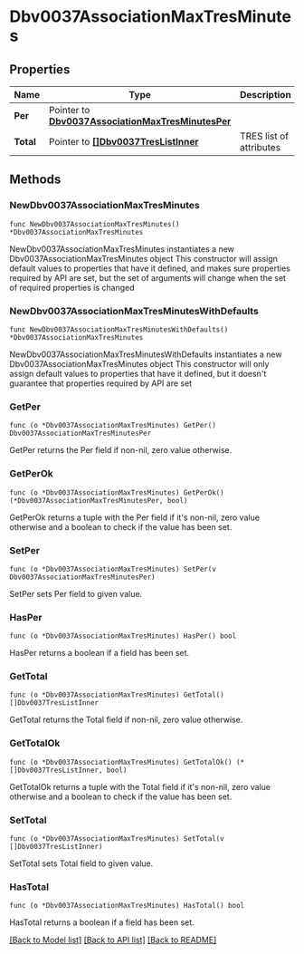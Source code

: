 # Dbv0037AssociationMaxTresMinutes

## Properties

Name | Type | Description | Notes
------------ | ------------- | ------------- | -------------
**Per** | Pointer to [**Dbv0037AssociationMaxTresMinutesPer**](Dbv0037AssociationMaxTresMinutesPer.md) |  | [optional] 
**Total** | Pointer to [**[]Dbv0037TresListInner**](Dbv0037TresListInner.md) | TRES list of attributes | [optional] 

## Methods

### NewDbv0037AssociationMaxTresMinutes

`func NewDbv0037AssociationMaxTresMinutes() *Dbv0037AssociationMaxTresMinutes`

NewDbv0037AssociationMaxTresMinutes instantiates a new Dbv0037AssociationMaxTresMinutes object
This constructor will assign default values to properties that have it defined,
and makes sure properties required by API are set, but the set of arguments
will change when the set of required properties is changed

### NewDbv0037AssociationMaxTresMinutesWithDefaults

`func NewDbv0037AssociationMaxTresMinutesWithDefaults() *Dbv0037AssociationMaxTresMinutes`

NewDbv0037AssociationMaxTresMinutesWithDefaults instantiates a new Dbv0037AssociationMaxTresMinutes object
This constructor will only assign default values to properties that have it defined,
but it doesn't guarantee that properties required by API are set

### GetPer

`func (o *Dbv0037AssociationMaxTresMinutes) GetPer() Dbv0037AssociationMaxTresMinutesPer`

GetPer returns the Per field if non-nil, zero value otherwise.

### GetPerOk

`func (o *Dbv0037AssociationMaxTresMinutes) GetPerOk() (*Dbv0037AssociationMaxTresMinutesPer, bool)`

GetPerOk returns a tuple with the Per field if it's non-nil, zero value otherwise
and a boolean to check if the value has been set.

### SetPer

`func (o *Dbv0037AssociationMaxTresMinutes) SetPer(v Dbv0037AssociationMaxTresMinutesPer)`

SetPer sets Per field to given value.

### HasPer

`func (o *Dbv0037AssociationMaxTresMinutes) HasPer() bool`

HasPer returns a boolean if a field has been set.

### GetTotal

`func (o *Dbv0037AssociationMaxTresMinutes) GetTotal() []Dbv0037TresListInner`

GetTotal returns the Total field if non-nil, zero value otherwise.

### GetTotalOk

`func (o *Dbv0037AssociationMaxTresMinutes) GetTotalOk() (*[]Dbv0037TresListInner, bool)`

GetTotalOk returns a tuple with the Total field if it's non-nil, zero value otherwise
and a boolean to check if the value has been set.

### SetTotal

`func (o *Dbv0037AssociationMaxTresMinutes) SetTotal(v []Dbv0037TresListInner)`

SetTotal sets Total field to given value.

### HasTotal

`func (o *Dbv0037AssociationMaxTresMinutes) HasTotal() bool`

HasTotal returns a boolean if a field has been set.


[[Back to Model list]](../README.md#documentation-for-models) [[Back to API list]](../README.md#documentation-for-api-endpoints) [[Back to README]](../README.md)


